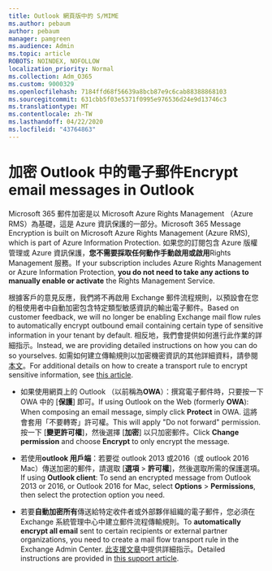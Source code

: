 ```yaml
---
title: Outlook 網頁版中的 S/MIME
ms.author: pebaum
author: pebaum
manager: pamgreen
ms.audience: Admin
ms.topic: article
ROBOTS: NOINDEX, NOFOLLOW
localization_priority: Normal
ms.collection: Adm_O365
ms.custom: 9000329
ms.openlocfilehash: 7184ffd68f56639a8bcb87e9c6cab88388868103
ms.sourcegitcommit: 631cbb5f03e5371f0995e976536d24e9d13746c3
ms.translationtype: MT
ms.contentlocale: zh-TW
ms.lasthandoff: 04/22/2020
ms.locfileid: "43764863"
---
```

# <a name="encrypt-email-messages-in-outlook"></a><span data-ttu-id="c935d-102">加密 Outlook 中的電子郵件</span><span class="sxs-lookup"><span data-stu-id="c935d-102">Encrypt email messages in Outlook</span></span>

<span data-ttu-id="c935d-103">Microsoft 365 郵件加密是以 Microsoft Azure Rights Management （Azure RMS）為基礎，這是 Azure 資訊保護的一部分。</span><span class="sxs-lookup"><span data-stu-id="c935d-103">Microsoft 365 Message Encryption is built on Microsoft Azure Rights Management (Azure RMS), which is part of Azure Information Protection.</span></span> <span data-ttu-id="c935d-104">如果您的訂閱包含 Azure 版權管理或 Azure 資訊保護，**您不需要採取任何動作手動啟用或啟用**Rights Management 服務。</span><span class="sxs-lookup"><span data-stu-id="c935d-104">If your subscription includes Azure Rights Management or Azure Information Protection, **you do not need to take any actions to manually enable or activate** the Rights Management Service.</span></span>

<span data-ttu-id="c935d-105">根據客戶的意見反應，我們將不再啟用 Exchange 郵件流程規則，以預設會在您的租使用者中自動加密包含特定類型敏感資訊的輸出電子郵件。</span><span class="sxs-lookup"><span data-stu-id="c935d-105">Based on customer feedback, we will no longer be enabling Exchange mail flow rules to automatically encrypt outbound email containing certain type of sensitive information in your tenant by default.</span></span> <span data-ttu-id="c935d-106">相反地，我們會提供如何進行此作業的詳細指示。</span><span class="sxs-lookup"><span data-stu-id="c935d-106">Instead, we are providing detailed instructions on how you can do so yourselves.</span></span> <span data-ttu-id="c935d-107">如需如何建立傳輸規則以加密機密資訊的其他詳細資料，請參閱[本文](https://aka.ms/OmeEtr)。</span><span class="sxs-lookup"><span data-stu-id="c935d-107">For additional details on how to create a transport rule to encrypt sensitive information, see [this article](https://aka.ms/OmeEtr).</span></span>

- <span data-ttu-id="c935d-108">如果使用網頁上的 Outlook （以前稱為**OWA**）：撰寫電子郵件時，只要按一下 OWA 中的 [**保護**] 即可。</span><span class="sxs-lookup"><span data-stu-id="c935d-108">If using Outlook on the Web (formerly **OWA**): When composing an email message, simply click **Protect** in OWA.</span></span> <span data-ttu-id="c935d-109">這將會套用「不要轉寄」許可權。</span><span class="sxs-lookup"><span data-stu-id="c935d-109">This will apply "Do not forward" permission.</span></span> <span data-ttu-id="c935d-110">按一下 [**變更許可權**]，然後選擇 [**加密**] 以只加密郵件。</span><span class="sxs-lookup"><span data-stu-id="c935d-110">Click **Change permission** and choose **Encrypt** to only encrypt the message.</span></span>

- <span data-ttu-id="c935d-111">若使用**outlook 用戶端**：若要從 outlook 2013 或2016（或 outlook 2016 Mac）傳送加密的郵件，請選取 [**選項** > **許可權**]，然後選取所需的保護選項。</span><span class="sxs-lookup"><span data-stu-id="c935d-111">If using **Outlook client**: To send an encrypted message from Outlook 2013 or 2016, or Outlook 2016 for Mac, select **Options** > **Permissions**, then select the protection option you need.</span></span>

- <span data-ttu-id="c935d-112">若要**自動加密所有**傳送給特定收件者或外部夥伴組織的電子郵件，您必須在 Exchange 系統管理中心中建立郵件流程傳輸規則。</span><span class="sxs-lookup"><span data-stu-id="c935d-112">To **automatically encrypt all email** sent to certain recipients or external partner organizations, you need to create a mail flow transport rule in the Exchange Admin Center.</span></span> <span data-ttu-id="c935d-113">[此支援文章](https://docs.microsoft.com/office365/securitycompliance/define-mail-flow-rules-to-encrypt-email#create-a-mail-flow-rule-to-encrypt-email-messages-with-the-new-ome-capabilities)中提供詳細指示。</span><span class="sxs-lookup"><span data-stu-id="c935d-113">Detailed instructions are provided in [this support article](https://docs.microsoft.com/office365/securitycompliance/define-mail-flow-rules-to-encrypt-email#create-a-mail-flow-rule-to-encrypt-email-messages-with-the-new-ome-capabilities).</span></span>

